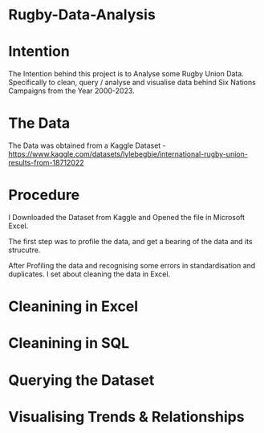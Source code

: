 # Rugby-Data-Analysis

# Intention
The Intention behind this project is to Analyse some Rugby Union Data. 
Specifically to clean, query / analyse and visualise data behind Six Nations Campaigns from the Year 2000-2023.

# The Data
The Data was obtained from a Kaggle Dataset - https://www.kaggle.com/datasets/lylebegbie/international-rugby-union-results-from-18712022

# Procedure

I Downloaded the Dataset from Kaggle and Opened the file in Microsoft Excel. 

The first step was to profile the data, and get a bearing of the data and its strucutre. 

After Profiling the data and recognising some errors in standardisation and duplicates. I set about cleaning the data in Excel.

# Cleanining in Excel

# Cleanining in SQL


# Querying the Dataset


# Visualising Trends & Relationships


